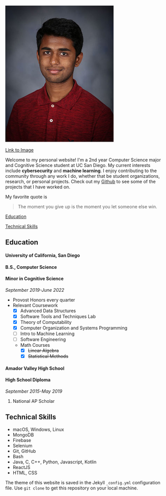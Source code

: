 ![image](images/Dhanush_Image.png)

[Link to Image](images/Dhanush_Image.png)

Welcome to my personal website! I'm a 2nd year Computer Science major and Cognitive Science student at UC San Diego. My current interests include **cybersecurity** and **machine learning**. I enjoy contributing to the community through any work I do, whether that be student organizations, research, or personal projects. Check out my [Github](https://github.com/dnanjunda) to see some of the projects that I have worked on.

My favorite quote is
> The moment you give up is the moment you let someone else win.

[Education](https://github.com/dnanjunda/dnanjunda.github.io#education)

[Technical Skills](https://github.com/dnanjunda/dnanjunda.github.io#technical-skills)

## Education
#### University of California, San Diego
#### B.S., Computer Science
#### Minor in Cognitive Science

*September 2019-June 2022*

- Provost Honors every quarter
- Relevant Coursework
  - [x] Advanced Data Structures
  - [x] Software Tools and Techniques Lab
  - [x] Theory of Computability
  - [x] Computer Organization and Systems Programming
  - [ ] Intro to Machine Learning
  - [ ] Software Engineering
  - Math Courses
    - [x] ~~Linear Algebra~~
    - [x] ~~Statistical Methods~~
  
#### Amador Valley High School
#### High School Diploma

*September 2015-May 2019*

1. National AP Scholar

## Technical Skills

- macOS, Windows, Linux
- MongoDB
- Firebase
- Selenium
- Git, GitHub
- Bash
- Java, C, C++, Python, Javascript, Kotlin
- ReactJS
- HTML, CSS

The theme of this website is saved in the Jekyll `_config.yml` configuration file. Use `git clone` to get this repository on your local machine.
